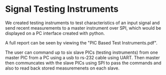 # Signal Testing Instruments

We created testing instruments to test characteristics of an input signal and send recent measurements to a master instrument over SPI, which would be displayed on a PC interface created with python.

A full report can be seen by viewing the "PIC Based Test Instruments.pdf".

The user can command up to six slave PICs (testing instruments) from one master PIC from a PC using a usb to rs-232 cable using UART. Then master then communcates with the slave PICs using SPI to pass the commands and also to read back stored measuremenets on each slave.
